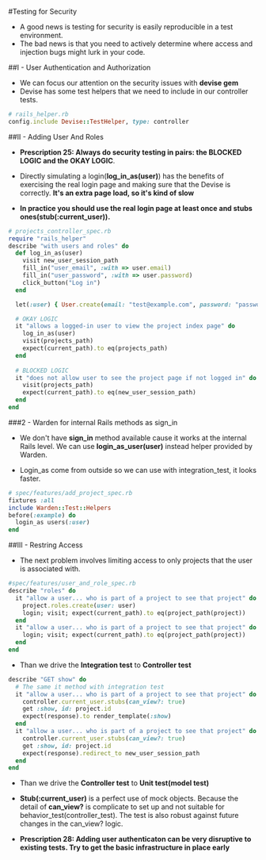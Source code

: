 #Testing for Security

- A good news is testing for security is easily reproducible in a test environment.
- The bad news is that you need to actively determine where access and injection bugs might lurk in your code.


##I - User Authentication and Authorization

- We can focus our attention on the security issues with **devise gem**
- Devise has some test helpers that we need to include in our controller tests.
```ruby
# rails_helper.rb
config.include Devise::TestHelper, type: controller
```

##II - Adding User And Roles

- **Prescription 25: Always do security testing in pairs: the BLOCKED LOGIC and the OKAY LOGIC**.

- Directly simulating a login(**log_in_as(user)**) has the benefits of exercising the real login page and making sure that the Devise is correctly. **It's an extra page load, so it's kind of slow**

- **In practice you should use the real login page at least once and stubs ones(stub(:current_user)).**

```ruby
# projects_controller_spec.rb
require "rails_helper"
describe "with users and roles" do
  def log_in_as(user)
    visit new_user_session_path
    fill_in("user_email", :with => user.email)
    fill_in("user_password", :with => user.password)
    click_button("Log in")
  end

  let(:user) { User.create(email: "test@example.com", password: "password") }

  # OKAY LOGIC
  it "allows a logged-in user to view the project index page" do
    log_in_as(user)
    visit(projects_path)
    expect(current_path).to eq(projects_path)
  end
  
  # BLOCKED LOGIC
  it "does not allow user to see the project page if not logged in" do
    visit(projects_path)
    expect(current_path).to eq(new_user_session_path)
  end
end
```

###2 - Warden for internal Rails methods as sign_in

-  We don't have **sign_in** method available cause it works at the internal Rails level. We can use **login_as_user(user)** instead helper provided by Warden.

- Login_as come from outside so we can use with integration_test, it looks faster.
 
```ruby
# spec/features/add_project_spec.rb
fixtures :all
include Warden::Test::Helpers
before(:example) do 
  login_as users(:user)
end
```

##III - Restring Access

- The next problem involves limiting access to only projects that the user is associated with.

```ruby
#spec/features/user_and_role_spec.rb
describe "roles" do
  it "allow a user... who is part of a project to see that project" do
    project.roles.create(user: user)
    login; visit; expect(current_path).to eq(project_path(project))
  end
  it "allow a user... who is part of a project to see that project" do
    login; visit; expect(current_path).to eq(project_path(project))
  end
end

```

- Than we drive the **Integration test** to **Controller test**

```ruby
describe "GET show" do
  # The same it method with integration test
  it "allow a user... who is part of a project to see that project" do
    controller.current_user.stubs(can_view?: true)
    get :show, id: project.id
    expect(response).to render_template(:show)
  end
  it "allow a user... who is part of a project to see that project" do
    controller.current_user.stubs(can_view?: true)
    get :show, id: project.id
    expect(response).redirect_to new_user_session_path
  end
end
```

- Than we drive the **Controller test** to **Unit test(model test)**
- **Stub(:current_user)** is a perfect use of mock objects. Because the detail of **can_view?** is complicate to set up and not suitable for behavior_test(controller_test). The test is also robust against future changes in the can_view? logic.

- **Prescription 28: Adding user authenticaton can be very disruptive to existing tests. Try to get the basic infrastructure in place early**








